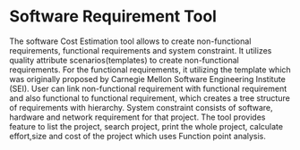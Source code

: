 # Software Requirement Tool
The software Cost Estimation tool allows to create non-functional requirements, functional requirements and system constraint. It utilizes quality attribute scenarios(templates) to create non-functional requirements. For the functional requirements, it utilizing the template which was originally proposed by Carnegie Mellon Software Engineering Institute (SEI). User can link non-functional requirement with functional requirement and also functional to functional requirement, which creates a tree structure of requirements with hierarchy. System constraint consists of software, hardware and network requirement for that project. The tool provides feature to list the project, search project, print the whole project, calculate effort,size and cost of the project which uses Function point analysis.
